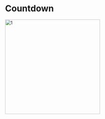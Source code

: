 # Countdown
<img width="309" alt="1" src="https://github.com/chuday/Countdown/assets/76257209/64853f7a-b15b-4b9f-8f32-d56e74cc56ec">
